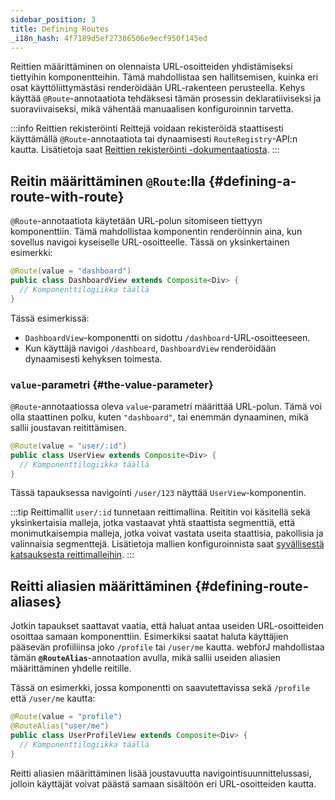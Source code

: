 ```yaml
---
sidebar_position: 3
title: Defining Routes
_i18n_hash: 4f7189d5ef27386506e9ecf950f145ed
---
```

Reittien määrittäminen on olennaista URL-osoitteiden yhdistämiseksi tiettyihin komponentteihin. Tämä mahdollistaa sen hallitsemisen, kuinka eri osat käyttöliittymästäsi renderöidään URL-rakenteen perusteella. Kehys käyttää `@Route`-annotaatiota tehdäksesi tämän prosessin deklaratiiviseksi ja suoraviivaiseksi, mikä vähentää manuaalisen konfiguroinnin tarvetta.

:::info Reittien rekisteröinti
Reittejä voidaan rekisteröidä staattisesti käyttämällä `@Route`-annotaatiota tai dynaamisesti `RouteRegistry`-API:n kautta. Lisätietoja saat [Reittien rekisteröinti -dokumentaatiosta](./routes-registration).
:::

## Reitin määrittäminen `@Route`:lla {#defining-a-route-with-route}

`@Route`-annotaatiota käytetään URL-polun sitomiseen tiettyyn komponenttiin. Tämä mahdollistaa komponentin renderöinnin aina, kun sovellus navigoi kyseiselle URL-osoitteelle. Tässä on yksinkertainen esimerkki:

```java
@Route(value = "dashboard")
public class DashboardView extends Composite<Div> {
  // Komponenttilogiikka täällä
}
```

Tässä esimerkissä:
- `DashboardView`-komponentti on sidottu `/dashboard`-URL-osoitteeseen.
- Kun käyttäjä navigoi `/dashboard`, `DashboardView` renderöidään dynaamisesti kehyksen toimesta.

### `value`-parametri {#the-value-parameter}

`@Route`-annotaatiossa oleva `value`-parametri määrittää URL-polun. Tämä voi olla staattinen polku, kuten `"dashboard"`, tai enemmän dynaaminen, mikä sallii joustavan reitittämisen.

```java
@Route(value = "user/:id")
public class UserView extends Composite<Div> {
  // Komponenttilogiikka täällä
}
```

Tässä tapauksessa navigointi `/user/123` näyttää `UserView`-komponentin.

:::tip Reittimallit
`user/:id` tunnetaan reittimallina. Reititin voi käsitellä sekä yksinkertaisia malleja, jotka vastaavat yhtä staattista segmenttiä, että monimutkaisempia malleja, jotka voivat vastata useita staattisia, pakollisia ja valinnaisia segmenttejä. Lisätietoja mallien konfiguroinnista saat [syvällisestä katsauksesta reittimalleihin](./route-patterns).
:::

## Reitti aliasien määrittäminen {#defining-route-aliases}

Jotkin tapaukset saattavat vaatia, että haluat antaa useiden URL-osoitteiden osoittaa samaan komponenttiin. Esimerkiksi saatat haluta käyttäjien pääsevän profiiliinsa joko `/profile` tai `/user/me` kautta. webforJ mahdollistaa tämän **`@RouteAlias`**-annotaation avulla, mikä sallii useiden aliasien määrittäminen yhdelle reitille.

Tässä on esimerkki, jossa komponentti on saavutettavissa sekä `/profile` että `/user/me` kautta:

```java
@Route(value = "profile")
@RouteAlias("user/me")
public class UserProfileView extends Composite<Div> {
  // Komponenttilogiikka täällä
}
```

Reitti aliasien määrittäminen lisää joustavuutta navigointisuunnittelussasi, jolloin käyttäjät voivat päästä samaan sisältöön eri URL-osoitteiden kautta.
